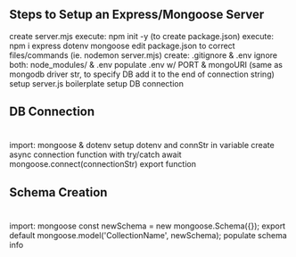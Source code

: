 ## Steps to Setup an Express/Mongoose Server

create server.mjs
execute: npm init -y (to create package.json)
execute: npm i express dotenv mongoose
edit package.json to correct files/commands (ie. nodemon server.mjs)
create: .gitignore & .env
ignore both: node_modules/ & .env
populate .env w/ PORT & mongoURI (same as mongodb driver str, to specify DB add it to the end of connection string)
setup server.js boilerplate
setup DB connection

## DB Connection

#

import: mongoose & dotenv
setup dotenv and connStr in variable
create async connection function with try/catch
await mongoose.connect(connectionStr)
export function

## Schema Creation

#

import: mongoose
const newSchema = new mongoose.Schema({});
export default mongoose.model('CollectionName', newSchema);
populate schema info
